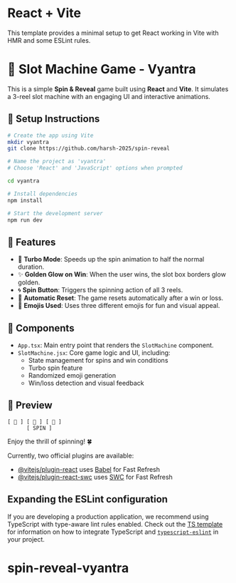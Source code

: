 # React + Vite

This template provides a minimal setup to get React working in Vite with HMR and some ESLint rules.
# 🎰 Slot Machine Game - Vyantra

This is a simple **Spin & Reveal** game built using **React** and **Vite**. It simulates a 3-reel slot machine with an engaging UI and interactive animations.

## 🚀 Setup Instructions

```bash
# Create the app using Vite
mkdir vyantra
git clone https://github.com/harsh-2025/spin-reveal

# Name the project as 'vyantra'
# Choose 'React' and 'JavaScript' options when prompted

cd vyantra

# Install dependencies
npm install

# Start the development server
npm run dev
```

## 🧩 Features

- 🎯 **Turbo Mode**: Speeds up the spin animation to half the normal duration.
- ✨ **Golden Glow on Win**: When the user wins, the slot box borders glow golden.
- 🌀 **Spin Button**: Triggers the spinning action of all 3 reels.
- 🔁 **Automatic Reset**: The game resets automatically after a win or loss.
- 🎉 **Emojis Used**: Uses three different emojis for fun and visual appeal.

## 🧱 Components

- `App.tsx`: Main entry point that renders the `SlotMachine` component.
- `SlotMachine.jsx`: Core game logic and UI, including:
  - State management for spins and win conditions
  - Turbo spin feature
  - Randomized emoji generation
  - Win/loss detection and visual feedback

## 📸 Preview

```text
[ 🍒 ] [ 🍋 ] [ 🍊 ]
      [ SPIN ]
```

Enjoy the thrill of spinning! 🍀






Currently, two official plugins are available:

- [@vitejs/plugin-react](https://github.com/vitejs/vite-plugin-react/blob/main/packages/plugin-react) uses [Babel](https://babeljs.io/) for Fast Refresh
- [@vitejs/plugin-react-swc](https://github.com/vitejs/vite-plugin-react/blob/main/packages/plugin-react-swc) uses [SWC](https://swc.rs/) for Fast Refresh

## Expanding the ESLint configuration

If you are developing a production application, we recommend using TypeScript with type-aware lint rules enabled. Check out the [TS template](https://github.com/vitejs/vite/tree/main/packages/create-vite/template-react-ts) for information on how to integrate TypeScript and [`typescript-eslint`](https://typescript-eslint.io) in your project.
# spin-reveal-vyantra
